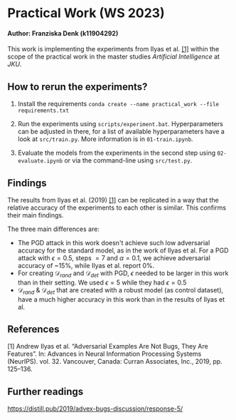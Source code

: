 # Practical Work (WS 2023)

#### Author: Franziska Denk (k11904292)


This work is implementing the experiments from Ilyas et al. [[1]](#1) within the scope of the practical work in the master studies *Artificial Intelligence* at *JKU*.

## How to rerun the experiments?
1. Install the requirements
```conda create --name practical_work --file requirements.txt```

2. Run the experiments using `scripts/experiment.bat`. Hyperparameters can be adjusted in there, for a list of available hyperparameters have a look at `src/train.py`.
More information is in `01-train.ipynb`.

3. Evaluate the models from the experiments in the second step using `02-evaluate.ipynb` or via the command-line using `src/test.py`.

## Findings
The results from Ilyas et al. (2019) [[1]](#1) can be replicated in a way that the relative accuracy of the experiments to each other is similar.
This confirms their main findings.

The three main differences are:
* The PGD attack in this work doesn't achieve such low adversarial accuracy for the standard model, as in the work of Ilyas et al. For a PGD attack with $\epsilon=0.5$, steps $=7$ and $\alpha=0.1$, we achieve adversarial accuracy of ~$15$%, while Ilyas et al. report $0$%.
* For creating $\mathcal{D}_{rand}$ and $\mathcal{D}_{det}$ with PGD, $\epsilon$ needed to be larger in this work than in their setting. We used $\epsilon=5$ while they had $\epsilon=0.5$
* $\mathcal{D}_{rand}$ & $\mathcal{D}_{det}$ that are created with a robust model (as control dataset), have a much higher accuracy in this work than in the results of Ilyas et al.


## References
<a id="1">[1]</a> 
Andrew Ilyas et al.
“Adversarial Examples Are Not Bugs, They Are Features”.
In: Advances in Neural Information Processing Systems (NeurIPS). vol. 32. Vancouver, Canada: Curran Associates,
Inc., 2019, pp. 125–136.

## Further readings
https://distill.pub/2019/advex-bugs-discussion/response-5/